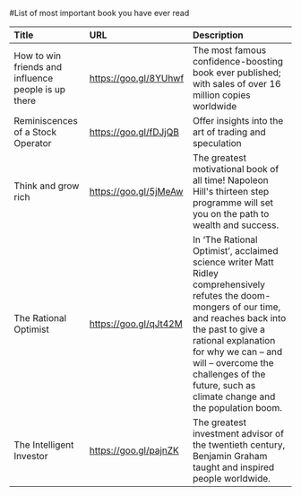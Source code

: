 #List of most important book you have ever read

|Title       			|URL          								|Description  		|
|:------------- 		|:-------------								|:-------------|
| How to win friends and influence people is up there       		| https://goo.gl/8YUhwf							| The most famous confidence-boosting book ever published; with sales of over 16 million copies worldwide			|
| Reminiscences of a Stock Operator       		| https://goo.gl/fDJjQB						| Offer insights into the art of trading and speculation			|
| Think and grow rich       		| https://goo.gl/5jMeAw						| The greatest motivational book of all time! Napoleon Hill's thirteen step programme will set you on the path to wealth and success.			|
| The Rational Optimist     		| https://goo.gl/qJt42M					| In ‘The Rational Optimist’, acclaimed science writer Matt Ridley comprehensively refutes the doom-mongers of our time, and reaches back into the past to give a rational explanation for why we can – and will – overcome the challenges of the future, such as climate change and the population boom.		|
| The Intelligent Investor     		| https://goo.gl/pajnZK					| The greatest investment advisor of the twentieth century, Benjamin Graham taught and inspired people worldwide.	|
